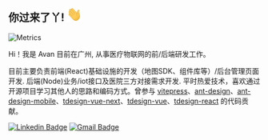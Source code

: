 ## 你过来了丫! <img src="https://raw.githubusercontent.com/layouwen/layouwen/main/wave.gif" width="30">

![Metrics](https://metrics.lecoq.io/Layouwen?template=classic&base=header%2C%20activity%2C%20community%2C%20repositories%2C%20metadata&base.indepth=false&base.hireable=false&base.skip=false&config.timezone=Asia%2FShanghai)

Hi！我是 Avan 目前在广州, 从事医疗物联网的前/后端研发工作。

目前主要负责前端(React)基础设施的开发（地图SDK、组件库等）/后台管理页面开发. 后端(Node)业务/iot接口及医院三方对接需求开发.
平时热爱技术，喜欢通过开源项目学习其他人的思路和编码方式。曾参与 [vitepress](https://github.com/vuejs/vitepress)、[ant-design](https://github.com/ant-design/ant-design)、[ant-design-mobile](https://github.com/ant-design/ant-design-mobile)、[tdesign-vue-next](https://github.com/Tencent/tdesign-vue-next)、[tdesign-vue](https://github.com/Tencent/tdesign-vue)、[tdesign-react](https://github.com/Tencent/tdesign-react) 的代码贡献。

[![Linkedin Badge](https://img.shields.io/badge/-梁又文-blue?style=flat-square&logo=Linkedin&logoColor=white&link=https://www.linkedin.com/in/%E5%8F%88%E6%96%87-%E6%A2%81-3546a8208/)](https://www.linkedin.com/in/%E5%8F%88%E6%96%87-%E6%A2%81-3546a8208/)
[![Gmail Badge](https://img.shields.io/badge/-layouwen@gmail.com-c14438?style=flat-square&logo=Gmail&logoColor=white&link=mailto:layouwen@gmail.com)](mailto:layouwen@gmail.com)

